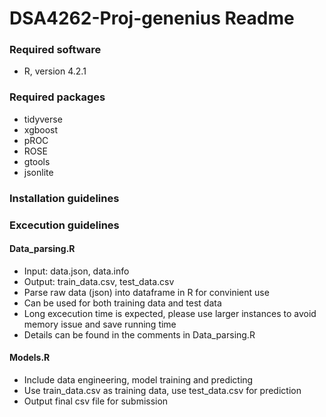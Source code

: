 # DSA4262-Proj-genenius Readme

### Required software
- R, version 4.2.1

### Required packages
- tidyverse
- xgboost
- pROC
- ROSE
- gtools
- jsonlite

### Installation guidelines



### Excecution guidelines
#### Data_parsing.R
- Input: data.json, data.info
- Output: train_data.csv, test_data.csv
- Parse raw data (json) into dataframe in R for convinient use
- Can be used for both training data and test data
- Long excecution time is expected, please use larger instances to avoid memory issue and save running time
- Details can be found in the comments in Data_parsing.R

#### Models.R
- Include data engineering, model training and predicting
- Use train_data.csv as training data, use test_data.csv for prediction
- Output final csv file for submission 
